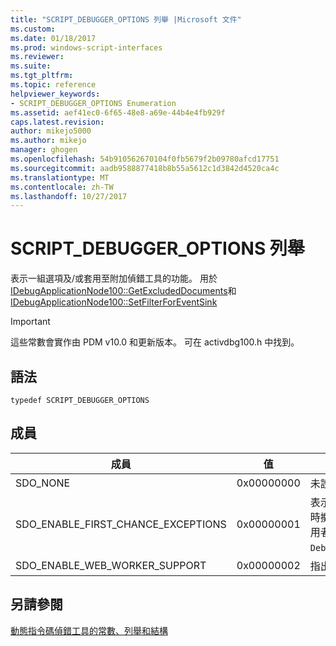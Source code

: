 ```yaml
---
title: "SCRIPT_DEBUGGER_OPTIONS 列舉 |Microsoft 文件"
ms.custom: 
ms.date: 01/18/2017
ms.prod: windows-script-interfaces
ms.reviewer: 
ms.suite: 
ms.tgt_pltfrm: 
ms.topic: reference
helpviewer_keywords:
- SCRIPT_DEBUGGER_OPTIONS Enumeration
ms.assetid: aef41ec0-6f65-48e8-a69e-44b4e4fb929f
caps.latest.revision: 
author: mikejo5000
ms.author: mikejo
manager: ghogen
ms.openlocfilehash: 54b910562670104f0fb5679f2b09780afcd17751
ms.sourcegitcommit: aadb9588877418b8b55a5612c1d3842d4520ca4c
ms.translationtype: MT
ms.contentlocale: zh-TW
ms.lasthandoff: 10/27/2017
---
```

# <a name="scriptdebuggeroptions-enumeration"></a>SCRIPT_DEBUGGER_OPTIONS 列舉
表示一組選項及/或套用至附加偵錯工具的功能。 用於[IDebugApplicationNode100::GetExcludedDocuments](../../winscript/reference/idebugapplicationnode100-getexcludeddocuments.md)和[IDebugApplicationNode100::SetFilterForEventSink](../../winscript/reference/idebugapplicationnode100-setfilterforeventsink.md)  
  
> [!IMPORTANT]
>  這些常數會實作由 PDM v10.0 和更新版本。 可在 activdbg100.h 中找到。  
  
## <a name="syntax"></a>語法  
  
```  
typedef SCRIPT_DEBUGGER_OPTIONS  
```  
  
## <a name="members"></a>成員  
  
|成員|值|描述|  
|------------|-----------|-----------------|  
|SDO_NONE|0x00000000|未設定選項。|  
|SDO_ENABLE_FIRST_CHANCE_EXCEPTIONS|0x00000001|表示指令碼執行階段應該引發 BREAKREASON_ERROR 事件時擲回例外狀況。 這個選項可能偵錯工具，來設定或設定由使用者程式碼透過`Debug.enableFirstChanceExceptions(<true&#124;false>)`。|  
|SDO_ENABLE_WEB_WORKER_SUPPORT|0x00000002|指出附加偵錯工具支援 web 背景工作。|  
  
## <a name="see-also"></a>另請參閱  
 [動態指令碼偵錯工具的常數、列舉和結構](../../winscript/reference/active-script-debugger-constants-enumerations-and-structures.md)
